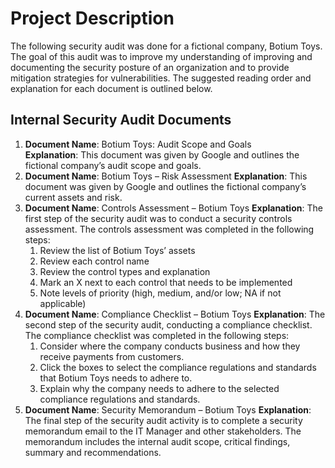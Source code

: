 # Project Description

The following security audit was done for a fictional company, Botium Toys. The goal of this audit was to improve my understanding of improving and documenting the security posture of an organization and to provide mitigation strategies for vulnerabilities. The suggested reading order and explanation for each document is outlined below.

## Internal Security Audit Documents

1.	**Document Name**: Botium Toys: Audit Scope and Goals<br>
   **Explanation**: This document was given by Google and outlines the fictional company’s audit scope and goals.
2.	**Document Name**: Botium Toys – Risk Assessment
   **Explanation**: This document was given by Google and outlines the fictional company’s current assets and risk.
3.	**Document Name**: Controls Assessment – Botium Toys
   **Explanation**: The first step of the security audit was to conduct a security controls assessment. The controls assessment was completed in the following steps:
    1.	Review the list of Botium Toys’ assets
    2.	Review each control name
    3.	Review the control types and explanation 
    4.	Mark an X next to each control that needs to be implemented
    5.	Note levels of priority (high, medium, and/or low; NA if not applicable)
4.	**Document Name**: Compliance Checklist – Botium Toys
   **Explanation**: The second step of the security audit, conducting a compliance checklist. The compliance checklist was completed in the following steps:
    1.	Consider where the company conducts business and how they receive payments from customers.
    2.	Click the boxes to select the compliance regulations and standards that Botium Toys needs to adhere to.
    3.	Explain why the company needs to adhere to the selected compliance regulations and standards. 
5.	**Document Name**: Security Memorandum – Botium Toys
   **Explanation**: The final step of the security audit activity is to complete a security memorandum email to the IT Manager and other stakeholders. The memorandum includes the internal audit scope, critical findings, summary and recommendations.
